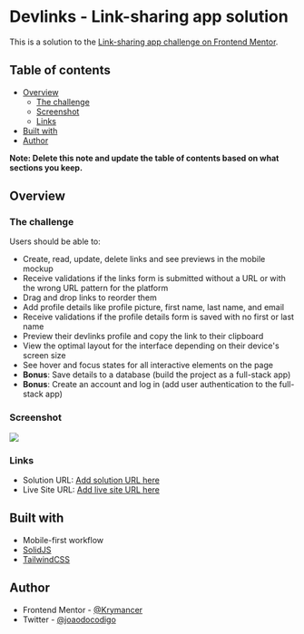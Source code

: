 # Devlinks - Link-sharing app solution

This is a solution to the [Link-sharing app challenge on Frontend Mentor](https://www.frontendmentor.io/challenges/linksharing-app-Fbt7yweGsT).

## Table of contents

- [Overview](#overview)
  - [The challenge](#the-challenge)
  - [Screenshot](#screenshot)
  - [Links](#links)
- [Built with](#built-with)
- [Author](#author)

**Note: Delete this note and update the table of contents based on what sections you keep.**

## Overview

### The challenge

Users should be able to:

- Create, read, update, delete links and see previews in the mobile mockup
- Receive validations if the links form is submitted without a URL or with the wrong URL pattern for the platform
- Drag and drop links to reorder them
- Add profile details like profile picture, first name, last name, and email
- Receive validations if the profile details form is saved with no first or last name
- Preview their devlinks profile and copy the link to their clipboard
- View the optimal layout for the interface depending on their device's screen size
- See hover and focus states for all interactive elements on the page
- **Bonus**: Save details to a database (build the project as a full-stack app)
- **Bonus**: Create an account and log in (add user authentication to the full-stack app)

### Screenshot

![](./screenshot.jpg)

### Links

- Solution URL: [Add solution URL here](https://www.frontendmentor.io/solutions/linksharing-app-using-solidjs-6EdDS3XFyO)
- Live Site URL: [Add live site URL here](https://devlinks-solid.vercel.app/)

## Built with

- Mobile-first workflow
- [SolidJS](https://www.solidjs.com/)
- [TailwindCSS](https://tailwindcss.com)

## Author

- Frontend Mentor - [@Krymancer](https://www.frontendmentor.io/profile/Krymancer)
- Twitter - [@joaodocodigo](https://twitter.com/joaodocodigo)
